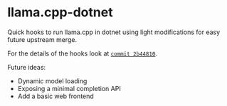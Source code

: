 # llama.cpp-dotnet

Quick hooks to run llama.cpp in dotnet using light modifications for easy future upstream merge.

For the details of the hooks look at [`commit 2b44810`](https://github.com/dranger003/llama.cpp/commit/2b4481038c416a0a9a386091f460a417de6797f1).

Future ideas:
- Dynamic model loading
- Exposing a minimal completion API
- Add a basic web frontend
